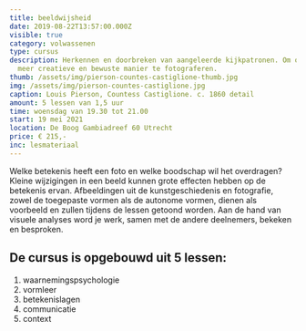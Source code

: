 ```yaml
---
title: beeldwijsheid
date: 2019-08-22T13:57:00.000Z
visible: true
category: volwassenen
type: cursus
description: Herkennen en doorbreken van aangeleerde kijkpatronen. Om op een
  meer creatieve en bewuste manier te fotograferen.
thumb: /assets/img/pierson-countes-castiglione-thumb.jpg
img: /assets/img/pierson-countes-castiglione.jpg
caption: Louis Pierson, Countess Castiglione. c. 1860 detail
amount: 5 lessen van 1,5 uur
time: woensdag van 19.30 tot 21.00
start: 19 mei 2021
location: De Boog Gambiadreef 60 Utrecht
price: € 215,-
inc: lesmateriaal
---
```

Welke betekenis heeft een foto en welke boodschap wil het overdragen? Kleine wijzigingen in een beeld kunnen grote effecten hebben op de betekenis ervan. Afbeeldingen uit de kunstgeschiedenis en fotografie, zowel de toegepaste vormen als de autonome vormen, dienen als voorbeeld en zullen tijdens de lessen getoond worden. Aan de hand van visuele analyses word je werk, samen met de andere deelnemers, bekeken en besproken. 

## De cursus is opgebouwd uit 5 lessen:

1. waarnemingspsychologie
2. vormleer
3. betekenislagen
4. communicatie
5. context